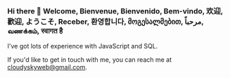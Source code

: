 ### Hi there 👋 Welcome, Bienvenue, Bienvenido, Bem-vindo, 欢迎, 歡迎, ようこそ, Receber, 환영합니다, მოგესალმებით, مرحباً, வணக்கம், स्वागत है

<!--
**FirstSolar/FirstSolar** is a ✨ _special_ ✨ repository because its `README.md` (this file) appears on your GitHub profile.

Here are some ideas to get you started:

- 🔭 I’m currently working on ...
- 🌱 I’m currently learning ...
- 👯 I’m looking to collaborate on ...
- 🤔 I’m looking for help with ...
- 💬 Ask me about ...
- 📫 How to reach me: ...
- 😄 Pronouns: ...
- ⚡ Fun fact: ...
-->

I've got lots of experience with JavaScript and SQL.

If you'd like to get in touch with me, you can reach me at cloudyskyweb@gmail.com.
